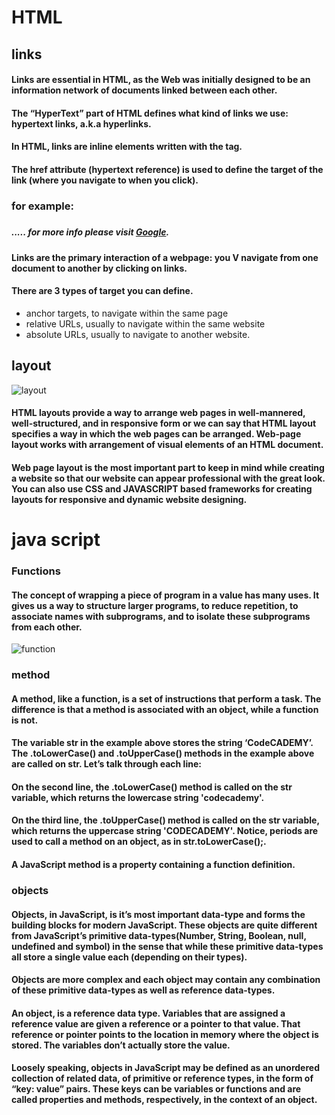 # HTML
## links
#### Links are essential in HTML, as the Web was initially designed to be an information network of documents linked between each other.

#### The “HyperText” part of HTML defines what kind of links we use: hypertext links, a.k.a hyperlinks.

#### In HTML, links are inline elements written with the <a> tag.

#### The href attribute (hypertext reference) is used to define the target of the link (where you navigate to when you click).
### for example:
##### <p>
##### ..... for more info please visit <a href="https://www.google.com">Google</a>.
##### </p>

#### Links are the primary interaction of a webpage: you V  navigate from one document to another by clicking on links.

#### There are 3 types of target you can define.

* anchor targets, to navigate within the same page
* relative URLs, usually to navigate within the same website
* absolute URLs, usually to navigate to another website.
## layout
![layout](https://lenadesign.org/wp-content/uploads/2019/12/untitled1-1-1.gif)
#### HTML layouts provide a way to arrange web pages in well-mannered, well-structured, and in responsive form or we can say that HTML layout specifies a way in which the web pages can be arranged. Web-page layout works with arrangement of visual elements of an HTML document.

#### Web page layout is the most important part to keep in mind while creating a website so that our website can appear professional with the great look. You can also use CSS and JAVASCRIPT based frameworks for creating layouts for responsive and dynamic website designing.
# java script 
### Functions 
#### The concept of wrapping a piece of program in a value has many uses. It gives us a way to structure larger programs, to reduce repetition, to associate names with subprograms, and to isolate these subprograms from each other.
![function](https://i.morioh.com/27250083ed.png)
### method 
#### A method, like a function, is a set of instructions that perform a task. The difference is that a method is associated with an object, while a function is not.

####  The variable str in the example above stores the string ‘CodeCADEMY’. The .toLowerCase() and .toUpperCase() methods in the example above are called on str. Let’s talk through each line:

#### On the second line, the .toLowerCase() method is called on the str variable, which returns the lowercase string 'codecademy'.
#### On the third line, the .toUpperCase() method is called on the str variable, which returns the uppercase string 'CODECADEMY'. Notice, periods are used to call a method on an object, as in str.toLowerCase();.

#### A JavaScript method is a property containing a function definition.
### objects
#### Objects, in JavaScript, is it’s most important data-type and forms the building blocks for modern JavaScript. These objects are quite different from JavaScript’s primitive data-types(Number, String, Boolean, null, undefined and symbol) in the sense that while these primitive data-types all store a single value each (depending on their types).

#### Objects are more complex and each object may contain any combination of these primitive data-types as well as reference data-types.
#### An object, is a reference data type. Variables that are assigned a reference value are given a reference or a pointer to that value. That reference or pointer points to the location in memory where the object is stored. The variables don’t actually store the value.
#### Loosely speaking, objects in JavaScript may be defined as an unordered collection of related data, of primitive or reference types, in the form of “key: value” pairs. These keys can be variables or functions and are called properties and methods, respectively, in the context of an object.